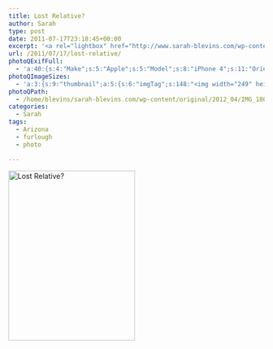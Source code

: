 ```yaml
---
title: Lost Relative?
author: Sarah
type: post
date: 2011-07-17T23:18:45+00:00
excerpt: '<a rel="lightbox" href="http://www.sarah-blevins.com/wp-content/main/2012_04/IMG_1800.jpg" title="Lost Relative?"><img width="249" height="334" alt="Lost Relative?" src="http://www.sarah-blevins.com/wp-content/thumbnail/2012_04/IMG_1800.jpg" class="photoQexcerpt photoQLinkImg" /></a>'
url: /2011/07/17/lost-relative/
photoQExifFull:
  - 'a:40:{s:4:"Make";s:5:"Apple";s:5:"Model";s:8:"iPhone 4";s:11:"Orientation";s:17:"1: Normal (0 deg)";s:11:"xResolution";s:2:"72";s:11:"yResolution";s:2:"72";s:14:"ResolutionUnit";s:4:"Inch";s:8:"Software";s:15:"QuickTime 7.7.1";s:8:"DateTime";s:19:"2011:08:01 10:23:28";s:12:"HostComputer";s:13:"Mac OS X 10.7";s:12:"ExposureTime";s:8:"1/40 sec";s:7:"FNumber";s:5:"f/2.8";s:15:"ExposureProgram";s:7:"Program";s:15:"ISOSpeedRatings";s:3:"100";s:11:"ExifVersion";s:11:"version 2.2";s:16:"DateTimeOriginal";s:19:"2011:07:17 16:18:45";s:17:"DateTimedigitized";s:19:"2011:07:17 16:18:45";s:17:"ShutterSpeedValue";s:8:"1/40 sec";s:13:"ApertureValue";s:5:"f/2.8";s:12:"MeteringMode";s:13:"Multi-Segment";s:5:"Flash";s:8:"No Flash";s:11:"FocalLength";s:7:"3.85 mm";s:15:"FlashPixVersion";s:9:"version 1";s:10:"ColorSpace";s:4:"sRGB";s:14:"ExifImageWidth";s:11:"2592 pixels";s:15:"ExifImageHeight";s:11:"1936 pixels";s:13:"SensingMethod";s:35:"Unknown: One Chip Color Area Sensor";s:12:"ExposureMode";s:1:"0";s:12:"WhiteBalance";s:1:"0";s:16:"SceneCaptureMode";s:1:"0";s:20:"FocalLength35mmEquiv";s:0:"";s:7:"NumTags";s:1:"9";s:18:"Latitude Reference";s:1:"N";s:8:"Latitude";s:15:"34.933833333333";s:19:"Longitude Reference";s:1:"W";s:9:"Longitude";s:15:"113.66116666667";s:18:"Altitude Reference";s:15:"Above Sea Level";s:8:"Altitude";s:16:"817.54615384615m";s:4:"Time";s:9:"640:18:23";s:17:"ImageDirectionRef";s:1:"T";s:14:"ImageDirection";s:15:"240.86055776892";}'
photoQImageSizes:
  - 'a:3:{s:9:"thumbnail";a:5:{s:6:"imgTag";s:148:"<img width="249" height="334" alt="Lost Relative?" src="http://www.sarah-blevins.com/wp-content/thumbnail/2012_04/IMG_1800.jpg" class="PhotoQImg" />";s:6:"imgUrl";s:70:"http://www.sarah-blevins.com/wp-content/thumbnail/2012_04/IMG_1800.jpg";s:7:"imgPath";s:73:"/home/blevins/sarah-blevins.com/wp-content/thumbnail/2012_04/IMG_1800.jpg";s:8:"imgWidth";s:3:"249";s:9:"imgHeight";s:3:"334";}s:4:"main";a:5:{s:6:"imgTag";s:143:"<img width="392" height="525" alt="Lost Relative?" src="http://www.sarah-blevins.com/wp-content/main/2012_04/IMG_1800.jpg" class="PhotoQImg" />";s:6:"imgUrl";s:65:"http://www.sarah-blevins.com/wp-content/main/2012_04/IMG_1800.jpg";s:7:"imgPath";s:68:"/home/blevins/sarah-blevins.com/wp-content/main/2012_04/IMG_1800.jpg";s:8:"imgWidth";s:3:"392";s:9:"imgHeight";s:3:"525";}s:8:"original";a:5:{s:6:"imgTag";s:149:"<img width="1936" height="2592" alt="Lost Relative?" src="http://www.sarah-blevins.com/wp-content/original/2012_04/IMG_1800.jpg" class="PhotoQImg" />";s:6:"imgUrl";s:69:"http://www.sarah-blevins.com/wp-content/original/2012_04/IMG_1800.jpg";s:7:"imgPath";s:72:"/home/blevins/sarah-blevins.com/wp-content/original/2012_04/IMG_1800.jpg";s:8:"imgWidth";s:4:"1936";s:9:"imgHeight";s:4:"2592";}}'
photoQPath:
  - /home/blevins/sarah-blevins.com/wp-content/original/2012_04/IMG_1800.jpg
categories:
  - Sarah
tags:
  - Arizona
  - furlough
  - photo

---
```

<a rel="lightbox" href="http://www.sarah-blevins.com/wp-content/original/2012_04/IMG_1800.jpg" title="Lost Relative?"><img width="249" height="334" alt="Lost Relative?" src="http://www.sarah-blevins.com/wp-content/thumbnail/2012_04/IMG_1800.jpg" class="photoQcontent photoQLinkImg" /></a>

<div class="photoQDescr">
</div>